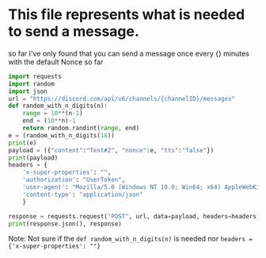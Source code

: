 # This file represents what is needed to send a message.
so far I've only found that you can send a message once every {} minutes with the default Nonce
so far
```py
import requests
import random
import json
url = "https://discord.com/api/v6/channels/{channelID}/messages"
def random_with_n_digits(n):
    range = 10**(n-1)
    end = (10**n)-1
    return random.randint(range, end)
e = (random_with_n_digits(18))
print(e)
payload = ({"content":"Test#2", "nonce":e, "tts":"false"})
print(payload)
headers = {
    'x-super-properties': "",
    'authorization': "UserToken",
    'user-agent': "Mozilla/5.0 (Windows NT 10.0; Win64; x64) AppleWebKit/537.36 (KHTML, like Gecko) Chrome/81.0.4044.138 Safari/537.36",
    'content-type': "application/json"
    }

response = requests.request("POST", url, data=payload, headers=headers)
print(response.json(), response)
```

Note: Not sure if the ``def random_with_n_digits(n)`` is needed nor ``headers = {'x-super-properties': ""}``

